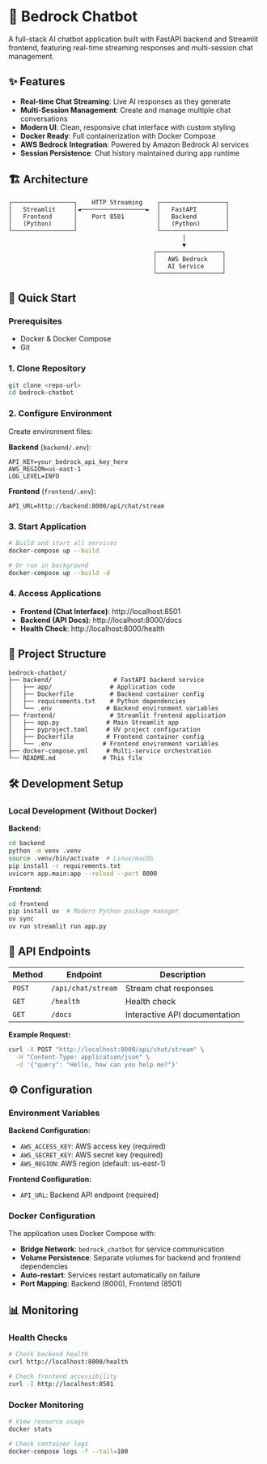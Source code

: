 # 🤖 Bedrock Chatbot

A full-stack AI chatbot application built with FastAPI backend and Streamlit frontend, featuring real-time streaming responses and multi-session chat management.

## ✨ Features

- **Real-time Chat Streaming**: Live AI responses as they generate
- **Multi-Session Management**: Create and manage multiple chat conversations
- **Modern UI**: Clean, responsive chat interface with custom styling
- **Docker Ready**: Full containerization with Docker Compose
- **AWS Bedrock Integration**: Powered by Amazon Bedrock AI services
- **Session Persistence**: Chat history maintained during app runtime

## 🏗 Architecture

```
┌─────────────────┐    HTTP Streaming    ┌──────────────────┐
│   Streamlit     │◄──────────────────►  │   FastAPI        │
│   Frontend      │    Port 8501         │   Backend        │
│   (Python)      │                      │   (Python)       │
└─────────────────┘                      └──────────────────┘
                                                │
                                                ▼
                                        ┌──────────────────┐
                                        │   AWS Bedrock    │
                                        │   AI Service     │
                                        └──────────────────┘
```

## 🚀 Quick Start

### Prerequisites

- Docker & Docker Compose
- Git

### 1. Clone Repository

```bash
git clone <repo-url>
cd bedrock-chatbot
```

### 2. Configure Environment

Create environment files:

**Backend** (`backend/.env`):

```env
API_KEY=your_bedrock_api_key_here
AWS_REGION=us-east-1
LOG_LEVEL=INFO
```

**Frontend** (`frontend/.env`):

```env
API_URL=http://backend:8000/api/chat/stream
```

### 3. Start Application

```bash
# Build and start all services
docker-compose up --build

# Or run in background
docker-compose up --build -d
```

### 4. Access Applications

- **Frontend (Chat Interface)**: http://localhost:8501
- **Backend (API Docs)**: http://localhost:8000/docs
- **Health Check**: http://localhost:8000/health

## 📁 Project Structure

```
bedrock-chatbot/
├── backend/                 # FastAPI backend service
│   ├── app/                # Application code
│   ├── Dockerfile          # Backend container config
│   ├── requirements.txt    # Python dependencies
│   └── .env               # Backend environment variables
├── frontend/               # Streamlit frontend application
│   ├── app.py             # Main Streamlit app
│   ├── pyproject.toml     # UV project configuration
│   ├── Dockerfile         # Frontend container config
│   └── .env              # Frontend environment variables
├── docker-compose.yml     # Multi-service orchestration
└── README.md             # This file
```

## 🛠 Development Setup

### Local Development (Without Docker)

**Backend:**

```bash
cd backend
python -m venv .venv
source .venv/bin/activate  # Linux/macOS
pip install -r requirements.txt
uvicorn app.main:app --reload --port 8000
```

**Frontend:**

```bash
cd frontend
pip install uv  # Modern Python package manager
uv sync
uv run streamlit run app.py
```

## 📡 API Endpoints

| Method | Endpoint           | Description                   |
| ------ | ------------------ | ----------------------------- |
| `POST` | `/api/chat/stream` | Stream chat responses         |
| `GET`  | `/health`          | Health check                  |
| `GET`  | `/docs`            | Interactive API documentation |

**Example Request:**

```bash
curl -X POST "http://localhost:8000/api/chat/stream" \
  -H "Content-Type: application/json" \
  -d '{"query": "Hello, how can you help me?"}'
```

## ⚙️ Configuration

### Environment Variables

**Backend Configuration:**

- `AWS_ACCESS_KEY`: AWS access key (required)
- `AWS_SECRET_KEY`: AWS secret key (required)
- `AWS_REGION`: AWS region (default: us-east-1)

**Frontend Configuration:**

- `API_URL`: Backend API endpoint (required)

### Docker Configuration

The application uses Docker Compose with:

- **Bridge Network**: `bedrock_chatbot` for service communication
- **Volume Persistence**: Separate volumes for backend and frontend dependencies
- **Auto-restart**: Services restart automatically on failure
- **Port Mapping**: Backend (8000), Frontend (8501)

## 📊 Monitoring

### Health Checks

```bash
# Check backend health
curl http://localhost:8000/health

# Check frontend accessibility
curl -I http://localhost:8501
```

### Docker Monitoring

```bash
# View resource usage
docker stats

# Check container logs
docker-compose logs -f --tail=100
```
